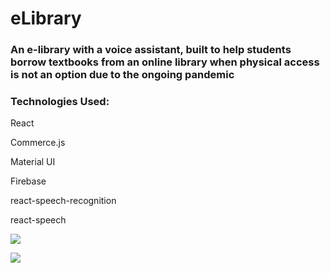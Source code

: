 # eLibrary

### An e-library with a voice assistant, built to help students borrow textbooks from an online library when physical access is not an option due to the ongoing pandemic

### Technologies Used:

React

Commerce.js

Material UI

Firebase 

react-speech-recognition

react-speech


![](https://i.imgur.com/8K1tTEK.png)

![](https://i.imgur.com/ZtxZHbk.png)

